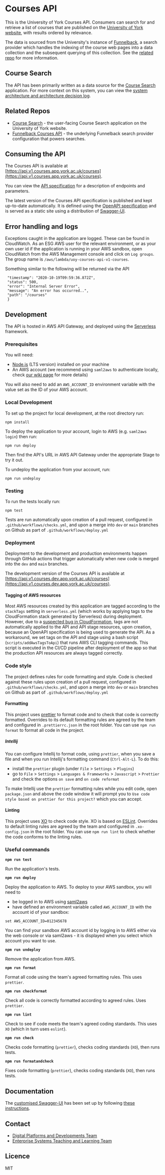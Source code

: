 # Courses API

This is the University of York Courses API. Consumers can search for and retrieve a list of courses that are published on the 
[University of York website](https://www.york.ac.uk), with results ordered by relevance.

The data is sourced from the University's instance of [Funnelback](https://www.funnelback.com/home), a search provider which handles 
the indexing of the course web pages into a data collection and the subsequent querying of this collection. See the 
[related repo](https://github.com/university-of-york/uoy-config-funnelback-courses) for more information.

## Course Search

The API has been primarily written as a data source for the [Course Search](https://github.com/university-of-york/uoy-app-course-search) application. For more context on this system, you can view the [system architecture and architecture decision log](https://github.com/university-of-york/uoy-app-course-search/wiki).

## Related Repos

- [Course Search](https://github.com/university-of-york/uoy-app-course-search) - the user-facing Course Search application on the University of York website.
- [Funnelback Courses API](https://github.com/university-of-york/uoy-config-funnelback-courses) - the underlying Funnelback search provider configuration that powers searches.

## Consuming the API

The Courses API is available at [https://api.v1.courses.app.york.ac.uk/courses](https://api.v1.courses.app.york.ac.uk/courses).

You can view the [API specification](https://university-of-york.github.io/uoy-api-courses/) for a description of endpoints and parameters.

The latest version of the Courses API specification is published and kept up-to-date automatically. It is defined using the [OpenAPI specification](https://swagger.io/docs/specification/about/) and is served as a static site using a distribution of [Swagger-UI](https://github.com/swagger-api/swagger-ui/tree/master/dist).

## Error handling and logs
Exceptions caught in the application are logged. These can be found in CloudWatch. As an ESG AWS user for the relevant environment, or 
as your own user id if the application is running in your AWS sandbox, open CloudWatch from the AWS Management console and 
click on `Log groups`. The group name is `/aws/lambda/uoy-courses-api-v1-courses`.

Something similar to the following will be returned via the API

```{
 "timestamp": "2020-10-19T09:59:36.872Z",
 "status": 500,
 "error": "Internal Server Error",
 "message": "An error has occurred..",
 "path": "/courses"
 }
```
 
## Development

The API is hosted in AWS API Gateway, and deployed using the [Serverless](https://www.serverless.com/) framework.

### Prerequisites

You will need:

- [Node.js](https://nodejs.org/en/download/) (LTS version) installed on your machine
- An AWS account (we recommend using `saml2aws` to authenticate locally, check [our wiki page](https://wiki.york.ac.uk/display/AWS/2.+Command+Line+Access) for more details)

You will also need to add an `AWS_ACCOUNT_ID` environment variable with the value set as the ID of your AWS account.

### Local Development

To set up the project for local development, at the root directory run:

```
npm install
```

To deploy the application to your account, login to AWS (e.g. `saml2aws login`) then run:

```
npm run deploy
```

Then find the API's URL in AWS API Gateway under the appropriate Stage to try it out.

To undeploy the application from your account, run:

```
npm run undeploy
```

### Testing

To run the tests locally run:

```
npm test
```

Tests are run automatically upon creation of a pull request, configured in `.github/workflows/checks.yml`, 
and upon a merge into `dev` or `main` branches on Github as part of `.github/workflows/deploy.yml`

### Deployment

Deployment to the development and production environments happen through GitHub actions that trigger automatically when 
new code is merged into the `dev` and `main` branches. 

The development version of the Courses API is available at [https://api.v1.courses.dev.app.york.ac.uk/courses](https://api.v1.courses.dev.app.york.ac.uk/courses).

#### Tagging of AWS resources

Most AWS resources created by this application are tagged according to the `stackTags`
setting in `serverless.yml` (which works by applying tags to the CloudFormation stack
generated by Serverless) during deployment. However, due to a [suspected bug in 
CloudFormation](https://github.com/aws/serverless-application-model/issues/1239), tags
are not automatically applied to the API and API stage resources, upon creation, because 
an OpenAPI specification is being used to generate the API.
As a workaround, we set tags on the API and stage using a bash script 
(`scripts/addAwsTagsToApi`) that runs AWS CLI tagging commands. This script is executed in
the CI/CD pipeline after deployment of the app so that the production API resources are always
tagged correctly.

### Code style

The project defines rules for code formatting and style. Code is checked against these
rules upon creation of a pull request, configured in `.github/workflows/checks.yml`, 
and upon a merge into `dev` or `main` branches on Github as part of `.github/workflows/deploy.yml`

#### Formatting

This project uses [prettier](https://prettier.io/) to format code and to check that code
is correctly formatted. Overrides to its default formatting rules are agreed by the team and
configured in `.prettierrc.json` in the root folder. You can use `npm run format` to format
all code in the project.

##### Intellij

You can configure Intellij to format code, using `prettier`, when you save a file and when 
you run Intellij's formatting command (`Ctrl-Alt-L`). To do this:
* install the `prettier` plugin (under `File` > `Settings` > `Plugins`)
* go to `File` > `Settings` > `Languages & Frameworks` > `Javascript` > `Prettier` and
check the options `on save` and `on code reformat`

To make Intellij use the `prettier` formatting rules while you edit code, open
`package.json` and above the code window it will prompt you to `Use code style based on prettier for this project?`
which you can accept.

#### Linting

This project uses [XO](https://github.com/xojs/xo) to check code style. 
XO is based on [ESLint](https://eslint.org/). Overrides to default linting rules are agreed
by the team and configured in `.xo-config.json` in the root folder. You can use `npm run lint`
to check whether the code conforms to the linting rules.

### Useful commands

**`npm run test`**

Run the application's tests.

**`npm run deploy`**

Deploy the application to AWS. To deploy to your AWS sandbox, you will need to 
* be logged in to AWS using [saml2aws](https://wiki.york.ac.uk/display/AWS/2.+Command+Line+Access)
* have defined an environment variable called `AWS_ACCOUNT_ID` with the account id of your sandbox:

```
set AWS_ACCOUNT_ID=012345678
```

You can find your sandbox AWS account id by logging in to AWS either via
the web console or via saml2aws - it is displayed when you select which
account you want to use.

**`npm run undeploy`**

Remove the application from AWS.

**`npm run format`**

Format all code using the team's agreed formatting rules. This uses `prettier`.

**`npm run checkformat`**

Check all code is correctly formatted according to agreed rules. Uses `prettier`.

**`npm run lint`**

Check to see if code meets the team's agreed coding standards. This uses `XO` (which in turn uses `eslint`).

**`npm run check`**

Checks code formatting (`prettier`), checks coding standards (`XO`), then runs tests.

**`npm run formatandcheck`**

Fixes code formatting (`prettier`), checks coding standards (`XO`), then runs tests.

## Documentation

The [customised Swagger-UI](https://university-of-york.github.io/uoy-api-courses/#/) has been set up by 
following [these instructions](https://wiki.york.ac.uk/display/ittechdocs/Hosting+API+Documentation+with+Swagger+UI).

## Contact

- [Digital Platforms and Developments Team](mailto:marketing-support@york.ac.uk)
- [Enterprise Systems Teaching and Learning Team](mailto:esg-teaching-and-learning-group@york.ac.uk)

## Licence

MIT
